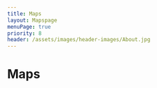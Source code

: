 ```yaml
---
title: Maps
layout: Mapspage
menuPage: true
priority: 8
header: /assets/images/header-images/About.jpg
---
```

# Maps
